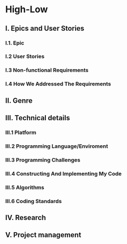 # High-Low
## I. Epics and User Stories
 ### I.1. Epic
 ### I.2 User Stories
 ### I.3 Non-functional Requirements
 ### I.4 How We Addressed The Requirements
## II. Genre
## III. Technical details
### III.1 Platform
### III.2 Programming Language/Enviroment
### III.3 Programming Challenges
### III.4 Constructing And Implementing My Code
### III.5 Algorithms
### III.6 Coding Standards
## IV. Research
## V. Project management
